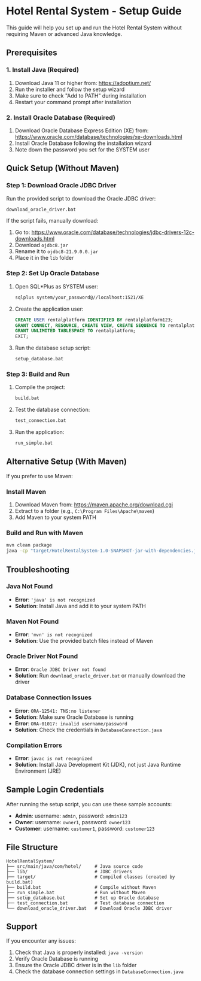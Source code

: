 # Hotel Rental System - Setup Guide

This guide will help you set up and run the Hotel Rental System without requiring Maven or advanced Java knowledge.

## Prerequisites

### 1. Install Java (Required)
1. Download Java 11 or higher from: https://adoptium.net/
2. Run the installer and follow the setup wizard
3. Make sure to check "Add to PATH" during installation
4. Restart your command prompt after installation

### 2. Install Oracle Database (Required)
1. Download Oracle Database Express Edition (XE) from: https://www.oracle.com/database/technologies/xe-downloads.html
2. Install Oracle Database following the installation wizard
3. Note down the password you set for the SYSTEM user

## Quick Setup (Without Maven)

### Step 1: Download Oracle JDBC Driver
Run the provided script to download the Oracle JDBC driver:
```bash
download_oracle_driver.bat
```

If the script fails, manually download:
1. Go to: https://www.oracle.com/database/technologies/jdbc-drivers-12c-downloads.html
2. Download `ojdbc8.jar`
3. Rename it to `ojdbc8-21.9.0.0.jar`
4. Place it in the `lib` folder

### Step 2: Set Up Oracle Database
1. Open SQL*Plus as SYSTEM user:
   ```bash
   sqlplus system/your_password@//localhost:1521/XE
   ```

2. Create the application user:
   ```sql
   CREATE USER rentalplatform IDENTIFIED BY rentalplatform123;
   GRANT CONNECT, RESOURCE, CREATE VIEW, CREATE SEQUENCE TO rentalplatform;
   GRANT UNLIMITED TABLESPACE TO rentalplatform;
   EXIT;
   ```

3. Run the database setup script:
   ```bash
   setup_database.bat
   ```

### Step 3: Build and Run
1. Compile the project:
   ```bash
   build.bat
   ```

2. Test the database connection:
   ```bash
   test_connection.bat
   ```

3. Run the application:
   ```bash
   run_simple.bat
   ```

## Alternative Setup (With Maven)

If you prefer to use Maven:

### Install Maven
1. Download Maven from: https://maven.apache.org/download.cgi
2. Extract to a folder (e.g., `C:\Program Files\Apache\maven`)
3. Add Maven to your system PATH

### Build and Run with Maven
```bash
mvn clean package
java -cp "target/HotelRentalSystem-1.0-SNAPSHOT-jar-with-dependencies.jar;lib/ojdbc8-21.9.0.0.jar" com.hotel.HotelRentalSystem
```

## Troubleshooting

### Java Not Found
- **Error**: `'java' is not recognized`
- **Solution**: Install Java and add it to your system PATH

### Maven Not Found
- **Error**: `'mvn' is not recognized`
- **Solution**: Use the provided batch files instead of Maven

### Oracle Driver Not Found
- **Error**: `Oracle JDBC Driver not found`
- **Solution**: Run `download_oracle_driver.bat` or manually download the driver

### Database Connection Issues
- **Error**: `ORA-12541: TNS:no listener`
- **Solution**: Make sure Oracle Database is running
- **Error**: `ORA-01017: invalid username/password`
- **Solution**: Check the credentials in `DatabaseConnection.java`

### Compilation Errors
- **Error**: `javac is not recognized`
- **Solution**: Install Java Development Kit (JDK), not just Java Runtime Environment (JRE)

## Sample Login Credentials

After running the setup script, you can use these sample accounts:

- **Admin**: username: `admin`, password: `admin123`
- **Owner**: username: `owner1`, password: `owner123`
- **Customer**: username: `customer1`, password: `customer123`

## File Structure

```
HotelRentalSystem/
├── src/main/java/com/hotel/     # Java source code
├── lib/                         # JDBC drivers
├── target/                      # Compiled classes (created by build.bat)
├── build.bat                    # Compile without Maven
├── run_simple.bat               # Run without Maven
├── setup_database.bat           # Set up Oracle database
├── test_connection.bat          # Test database connection
└── download_oracle_driver.bat   # Download Oracle JDBC driver
```

## Support

If you encounter any issues:
1. Check that Java is properly installed: `java -version`
2. Verify Oracle Database is running
3. Ensure the Oracle JDBC driver is in the `lib` folder
4. Check the database connection settings in `DatabaseConnection.java` 